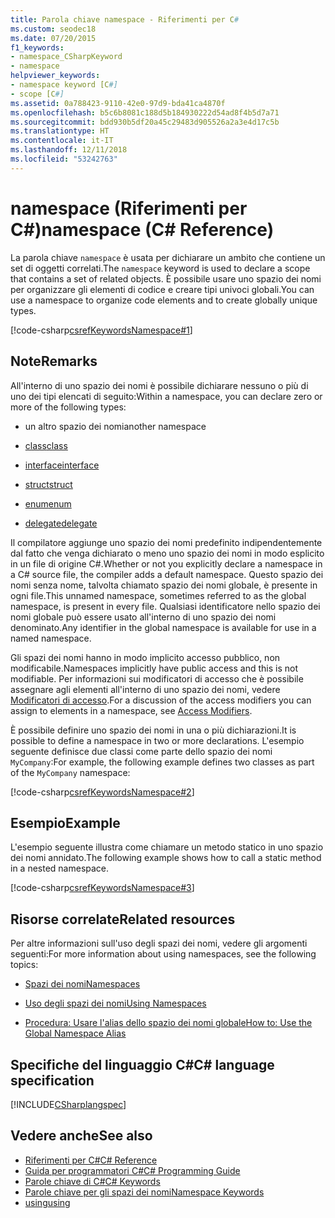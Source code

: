 ```yaml
---
title: Parola chiave namespace - Riferimenti per C#
ms.custom: seodec18
ms.date: 07/20/2015
f1_keywords:
- namespace_CSharpKeyword
- namespace
helpviewer_keywords:
- namespace keyword [C#]
- scope [C#]
ms.assetid: 0a788423-9110-42e0-97d9-bda41ca4870f
ms.openlocfilehash: b5c6b8081c188d5b184930222d54ad8f4b5d7a71
ms.sourcegitcommit: bdd930b5df20a45c29483d905526a2a3e4d17c5b
ms.translationtype: HT
ms.contentlocale: it-IT
ms.lasthandoff: 12/11/2018
ms.locfileid: "53242763"
---
```

# <a name="namespace-c-reference"></a><span data-ttu-id="8f3ed-102">namespace (Riferimenti per C#)</span><span class="sxs-lookup"><span data-stu-id="8f3ed-102">namespace (C# Reference)</span></span>

<span data-ttu-id="8f3ed-103">La parola chiave `namespace` è usata per dichiarare un ambito che contiene un set di oggetti correlati.</span><span class="sxs-lookup"><span data-stu-id="8f3ed-103">The `namespace` keyword is used to declare a scope that contains a set of related objects.</span></span> <span data-ttu-id="8f3ed-104">È possibile usare uno spazio dei nomi per organizzare gli elementi di codice e creare tipi univoci globali.</span><span class="sxs-lookup"><span data-stu-id="8f3ed-104">You can use a namespace to organize code elements and to create globally unique types.</span></span>

[!code-csharp[csrefKeywordsNamespace#1](~/samples/snippets/csharp/VS_Snippets_VBCSharp/csrefKeywordsNamespace/CS/csrefKeywordsNamespace.cs#1)]

## <a name="remarks"></a><span data-ttu-id="8f3ed-105">Note</span><span class="sxs-lookup"><span data-stu-id="8f3ed-105">Remarks</span></span>

<span data-ttu-id="8f3ed-106">All'interno di uno spazio dei nomi è possibile dichiarare nessuno o più di uno dei tipi elencati di seguito:</span><span class="sxs-lookup"><span data-stu-id="8f3ed-106">Within a namespace, you can declare zero or more of the following types:</span></span>

- <span data-ttu-id="8f3ed-107">un altro spazio dei nomi</span><span class="sxs-lookup"><span data-stu-id="8f3ed-107">another namespace</span></span>

- [<span data-ttu-id="8f3ed-108">class</span><span class="sxs-lookup"><span data-stu-id="8f3ed-108">class</span></span>](class.md)

- [<span data-ttu-id="8f3ed-109">interface</span><span class="sxs-lookup"><span data-stu-id="8f3ed-109">interface</span></span>](interface.md)

- [<span data-ttu-id="8f3ed-110">struct</span><span class="sxs-lookup"><span data-stu-id="8f3ed-110">struct</span></span>](struct.md)

- [<span data-ttu-id="8f3ed-111">enum</span><span class="sxs-lookup"><span data-stu-id="8f3ed-111">enum</span></span>](enum.md)

- [<span data-ttu-id="8f3ed-112">delegate</span><span class="sxs-lookup"><span data-stu-id="8f3ed-112">delegate</span></span>](delegate.md)

<span data-ttu-id="8f3ed-113">Il compilatore aggiunge uno spazio dei nomi predefinito indipendentemente dal fatto che venga dichiarato o meno uno spazio dei nomi in modo esplicito in un file di origine C#.</span><span class="sxs-lookup"><span data-stu-id="8f3ed-113">Whether or not you explicitly declare a namespace in a C# source file, the compiler adds a default namespace.</span></span> <span data-ttu-id="8f3ed-114">Questo spazio dei nomi senza nome, talvolta chiamato spazio dei nomi globale, è presente in ogni file.</span><span class="sxs-lookup"><span data-stu-id="8f3ed-114">This unnamed namespace, sometimes referred to as the global namespace, is present in every file.</span></span> <span data-ttu-id="8f3ed-115">Qualsiasi identificatore nello spazio dei nomi globale può essere usato all'interno di uno spazio dei nomi denominato.</span><span class="sxs-lookup"><span data-stu-id="8f3ed-115">Any identifier in the global namespace is available for use in a named namespace.</span></span>

<span data-ttu-id="8f3ed-116">Gli spazi dei nomi hanno in modo implicito accesso pubblico, non modificabile.</span><span class="sxs-lookup"><span data-stu-id="8f3ed-116">Namespaces implicitly have public access and this is not modifiable.</span></span> <span data-ttu-id="8f3ed-117">Per informazioni sui modificatori di accesso che è possibile assegnare agli elementi all'interno di uno spazio dei nomi, vedere [Modificatori di accesso](access-modifiers.md).</span><span class="sxs-lookup"><span data-stu-id="8f3ed-117">For a discussion of the access modifiers you can assign to elements in a namespace, see [Access Modifiers](access-modifiers.md).</span></span>

<span data-ttu-id="8f3ed-118">È possibile definire uno spazio dei nomi in una o più dichiarazioni.</span><span class="sxs-lookup"><span data-stu-id="8f3ed-118">It is possible to define a namespace in two or more declarations.</span></span> <span data-ttu-id="8f3ed-119">L'esempio seguente definisce due classi come parte dello spazio dei nomi `MyCompany`:</span><span class="sxs-lookup"><span data-stu-id="8f3ed-119">For example, the following example defines two classes as part of the `MyCompany` namespace:</span></span>

[!code-csharp[csrefKeywordsNamespace#2](~/samples/snippets/csharp/VS_Snippets_VBCSharp/csrefKeywordsNamespace/CS/csrefKeywordsNamespace.cs#2)]

## <a name="example"></a><span data-ttu-id="8f3ed-120">Esempio</span><span class="sxs-lookup"><span data-stu-id="8f3ed-120">Example</span></span>

<span data-ttu-id="8f3ed-121">L'esempio seguente illustra come chiamare un metodo statico in uno spazio dei nomi annidato.</span><span class="sxs-lookup"><span data-stu-id="8f3ed-121">The following example shows how to call a static method in a nested namespace.</span></span>

[!code-csharp[csrefKeywordsNamespace#3](~/samples/snippets/csharp/VS_Snippets_VBCSharp/csrefKeywordsNamespace/CS/csrefKeywordsNamespace.cs#3)]

## <a name="related-resources"></a><span data-ttu-id="8f3ed-122">Risorse correlate</span><span class="sxs-lookup"><span data-stu-id="8f3ed-122">Related resources</span></span>

<span data-ttu-id="8f3ed-123">Per altre informazioni sull'uso degli spazi dei nomi, vedere gli argomenti seguenti:</span><span class="sxs-lookup"><span data-stu-id="8f3ed-123">For more information about using namespaces, see the following topics:</span></span>

- [<span data-ttu-id="8f3ed-124">Spazi dei nomi</span><span class="sxs-lookup"><span data-stu-id="8f3ed-124">Namespaces</span></span>](../../programming-guide/namespaces/index.md)

- [<span data-ttu-id="8f3ed-125">Uso degli spazi dei nomi</span><span class="sxs-lookup"><span data-stu-id="8f3ed-125">Using Namespaces</span></span>](../../programming-guide/namespaces/using-namespaces.md)

- [<span data-ttu-id="8f3ed-126">Procedura: Usare l'alias dello spazio dei nomi globale</span><span class="sxs-lookup"><span data-stu-id="8f3ed-126">How to: Use the Global Namespace Alias</span></span>](../../programming-guide/namespaces/how-to-use-the-global-namespace-alias.md)

## <a name="c-language-specification"></a><span data-ttu-id="8f3ed-127">Specifiche del linguaggio C#</span><span class="sxs-lookup"><span data-stu-id="8f3ed-127">C# language specification</span></span>

[!INCLUDE[CSharplangspec](~/includes/csharplangspec-md.md)]

## <a name="see-also"></a><span data-ttu-id="8f3ed-128">Vedere anche</span><span class="sxs-lookup"><span data-stu-id="8f3ed-128">See also</span></span>

- [<span data-ttu-id="8f3ed-129">Riferimenti per C#</span><span class="sxs-lookup"><span data-stu-id="8f3ed-129">C# Reference</span></span>](../../language-reference/index.md)
- [<span data-ttu-id="8f3ed-130">Guida per programmatori C#</span><span class="sxs-lookup"><span data-stu-id="8f3ed-130">C# Programming Guide</span></span>](../../programming-guide/index.md)
- [<span data-ttu-id="8f3ed-131">Parole chiave di C#</span><span class="sxs-lookup"><span data-stu-id="8f3ed-131">C# Keywords</span></span>](index.md)
- [<span data-ttu-id="8f3ed-132">Parole chiave per gli spazi dei nomi</span><span class="sxs-lookup"><span data-stu-id="8f3ed-132">Namespace Keywords</span></span>](namespace-keywords.md)
- [<span data-ttu-id="8f3ed-133">using</span><span class="sxs-lookup"><span data-stu-id="8f3ed-133">using</span></span>](using.md)